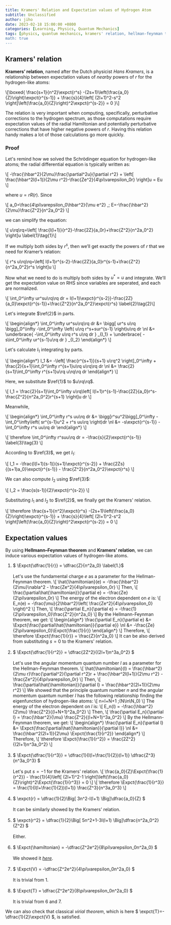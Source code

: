 ```yaml
---
title: Kramers' Relation and Expectation values of Hydrogen Atom
subtitle: Unclassified
author: jiho
date: 2023-02-18 15:00:00 +0800
categories: [Learning, Physics, Quantum Mechanics]
tags: [physics, quantum mechanics, kramers' relation, hellman-feynman theorem, virial theorem, hydrogen atom]
math: true
---
```


## Kramers' relation

**Kramers’ relation**, named after the Dutch physicist _Hans Kramers_,
is a relationship between expectation values of _nearby_ powers of $r$ for the hydrogen-like atoms:

\\[\boxed{ \frac{s+1}{n^2}\expct{r^s} -(2s+1)\left(\frac{a_0}{Z}\right)\expct{r^{s-1}} + \frac{s}{4}\left[ (2l+1)^2-s^2 \right]\left(\frac{a_0}{Z}\right)^2\expct{r^{s-2}} = 0 }\\]

The relation is very important when computing, specifically, perturbative corrections to the hydrogen spectrum,
as those computations require expectation values of the radial Hamiltonian and potentially perturbative corrections
that have higher negative powers of $r$. Having this relation handy makes a lot of those calculations go more quickly.

### Proof

Let's remind how we solved the Schrödinger equation for hydrogen-like atoms; the radial differential equation is typically written as:

\\[ -\frac{\hbar^2}{2\mu}\frac{\partial^2u}{\partial r^2} + \left[ \frac{\hbar^2l(l+1)}{2\mu r^2}-\frac{Ze^2}{4\pi\varepsilon_0r} \right]u = Eu \\]

where $u=rR(r)$. Since

\\[ a_0=\frac{4\pi\varepsilon_0\hbar^2}{\mu e^2} ,\; E=-\frac{\hbar^2}{2\mu}\frac{Z^2}{n^2a_0^2} \\]

we can simplify the equation:

\\[ u\rq\rq=\left[ \frac{l(l+1)}{r^2}-\frac{2Z}{a_0r}+\frac{Z^2}{n^2a_0^2} \right]u       \label{1}\tag{1}\\]

If we multiply both sides by $r^s$, then we’ll get exactly the powers of $r$ that we need for Kramer’s relation:

\\[ r^s u\rq\rq=\left[ l(l+1)r^{s-2}-\frac{2Z}{a_0}r^{s-1}+\frac{Z^2}{n^2a_0^2}r^s \right]u \\]

Now what we need to do is multiply both sides by $u^\ast=u$ and integrate.
We'll get the expectation value on RHS since variables are seperated, and each are normalized.

\\[ \int_0^\infty ur^su\rq\rq dr = l(l+1)\expct{r^{s-2}}-\frac{2Z}{a_0}\expct{r^{s-1}}+\frac{Z^2}{n^2a_0^2}\expct{r^s}     \label{2}\tag{2}\\]

Let's integrate $\ref{2}$ in parts.

\\[ \begin{align\*}
\int_0^\infty ur^su\rq\rq dr
&= \bigg[ ur^s u\rq \bigg]_0^\infty -\int_0^\infty \left( u\rq r^s+sur^{s-1} \right)u\rq dr \nl
&= \underbrace{ -\int_0^\infty u\rq r^s u\rq dr } _{I_1} + \underbrace{ -s\int_0^\infty ur^{s-1}u\rq dr } _{I_2}
\end{align\*} \\]

Let's calculate $I_1$ integrating by parts.

\\[ \begin{align\*}
I_1 &= -\left[ \frac{r^{s+1}}{s+1} u\rq^2 \right]_0^\infty + \frac{2}{s+1}\int_0^\infty r^{s+1}u\rq u\rq\rq dr \nl
&= \frac{2}{s+1}\int_0^\infty r^{s+1}u\rq u\rq\rq dr
\end{align\*} \\]

Here, we substitute $\ref{1}$ to $u\rq\rq$.

\\[ I_1 = \frac{2}{s+1}\int_0^\infty u\rq\left[ l(l+1)r^{s-1}-\frac{2Z}{a_0}r^s-\frac{Z^2}{n^2a_0^2}r^{s+1} \right]u dr \\]

Meanwhile,

\\[ \begin{align\*}
\int_0^\infty r^s uu\rq dr &= \bigg[r^su^2\bigg]_0^\infty -\int_0^\infty\left( sr^{s-1}u^2 + r^s uu\rq \right)dr \nl
&= -s\expct{r^{s-1}} -\int_0^\infty r^s uu\rq dr
\end{align\*} \\]

\\[ \therefore \int_0^\infty r^suu\rq dr = -\frac{s}{2}\expct{r^{s-1}}  \label{3}\tag{3} \\]

According to $\ref{3}$, we get $I_1$:

\\[ I_1 = -\frac{l(l+1)(s-1)}{s+1}\expct{r^{s-2}} + \frac{2Zs}{(s+1)a_0}\expct{r^{s-1}} - \frac{Z^2}{n^2a_0^2}\expct{r^s} \\]

We can also compute $I_2$ using $\ref{3}$:

\\[ I_2 = \frac{s(s-1)}{2}\expct{r^{s-2}} \\]

Substituting $I_1$ and $I_2$ to $\ref{2}$, we finally get the Kramers' relation.

\\[ \therefore \frac{s+1}{n^2}\expct{r^s} -(2s+1)\left(\frac{a_0}{Z}\right)\expct{r^{s-1}} + \frac{s}{4}\left[ (2l+1)^2-s^2 \right]\left(\frac{a_0}{Z}\right)^2\expct{r^{s-2}} = 0 \\]


## Expectation values

By using **Hellmann–Feynman theorem** and **Kramers' relation**, we can induce various expectation values of hydrogen-like atoms.

1. $ \Expct{\dfrac{1}{r}} = \dfrac{Z}{n^2a_0}     \label{1.}$
  <br><br>
  Let's use the fundamental charge $e$ as a parameter for the Hellman-Feynman theorem.
  \\[ \hat{\hamiltonian}(e) = -\frac{\hbar^2}{2\mu}\nabla^2 - \frac{Ze^2}{4\pi\varepsilon_0r} \\]
  Then,
  \\[ \frac{\partial\hat{\hamiltonian}}{\partial e} = -\frac{Ze}{2\pi\varepsilon_0r} \\]
  The energy of the electron dependent on $e$ is:
  \\[ E_n(e) = -\frac{\mu}{2\hbar^2}\left( \frac{Ze^2}{4\pi\varepsilon_0} \right)^2 \\]
  Then,
  \\[ \frac{\partial E_n}{\partial e} = -\frac{1}{2\pi\varepsilon_0}\frac{Z^2}{n^2a_0} \\]
  By the Hellmann-Feynman theorem, we get:
  \\[ \begin{align\*}
  \frac{\partial E_n}{\partial e} 
  &= \Expct{\frac{\partial\hat{\hamiltonian}}{\partial e}} \nl
  &= -\frac{Ze}{2\pi\varepsilon_0}\Expct{\frac{1}{r}}
  \end{align\*} \\]
  Therefore,
  \\[ \therefore \Expct{\frac{1}{r}} = \frac{Z}{n^2a_0} \\]
  It can be also derived from substituting $s=0$ to the Kramers' relation.
  <br><br>
2. $ \Expct{\dfrac{1}{r^2}} = \dfrac{2Z^2}{(2l+1)n^3a_0^2} $
  <br><br>
  Let's use the angular momentum quantum number $l$ as a parameter for the Hellman-Feynman theorem.
  \\[ \hat{\hamiltonian}(l) = \frac{\hbar^2}{2\mu r}\frac{\partial^2}{\partial r^2}r + \frac{\hbar^2l(l+1)}{2\mu r^2} - \frac{Ze^2}{4\pi\varepsilon_0r} \\]
  Then,
  \\[ \frac{\partial\hat{\hamiltonian}}{\partial l} = \frac{\hbar^2(2l+1)}{2\mu r^2} \\]
  We showed that the principle quantum number $n$ and the angular momentum quantum number $l$
  has the following relationship finding the eigenfunction of hydrogen-like atoms:
  \\[ n=l+N+1 \;(N\in\N_0) \\]
  The energy of the electron dependent on $l$ is:
  \\[ E_n(l) = -\frac{\hbar^2}{2\mu} \frac{Z^2}{(l+N+1)^2a_0^2} \\]
  Then,
  \\[ \frac{\partial E_n}{\partial l} = \frac{\hbar^2}{\mu} \frac{Z^2}{(l+N+1)^3a_0^2} \\]
  By the Hellmann-Feynman theorem, we get:
  \\[ \begin{align\*}
  \frac{\partial E_n}{\partial l}
  &= \Expct{\frac{\partial\hat{\hamiltonian}}{\partial l}} \nl
  &= \frac{\hbar^2(2l+1)}{2\mu} \Expct{\frac{1}{r^2}}
  \end{align\*} \\]
  Therefore,
  \\[ \therefore \Expct{\frac{1}{r^2}} = \frac{2Z^2}{(2l+1)n^3a_0^2} \\]
  <br><br>
3. $ \Expct{\dfrac{1}{r^3}} = \dfrac{1}{l(l+\frac{1}{2})(l+1)} \dfrac{Z^3}{n^3a_0^3} $
  <br><br>
  Let's put $s=-1$ for the Kramers' relation.
  \\[ \frac{a_0}{Z}\Expct{\frac{1}{r^2}} - \frac{1}{4}\left[ (2l+1)^2-1 \right]\left(\frac{a_0}{Z}\right)^2\Expct{\frac{1}{r^3}} = 0  \\]
  \\[ \therefore \Expct{\frac{1}{r^3}} = \frac{1}{l(l+\frac{1}{2})(l+1)} \frac{Z^3}{n^3a_0^3} \\]
  <br><br>
4. $ \expct{r} = \dfrac{1}{2}\Big[ 3n^2-l(l+1) \Big]\dfrac{a_0}{Z} $
  <br><br>
  It can be similarly showed by the Kramers' relation.
  <br><br>
5. $ \expct{r^2} = \dfrac{1}{2}\Big[ 5n^2+1-3l(l+1) \Big]\dfrac{n^2a_0^2}{Z^2} $
  <br><br>
  Either.
  <br><br>
6. $ \Expct{\hamiltonian} = -\dfrac{Z^2e^2}{8\pi\varepsilon_0n^2a_0} $
  <br><br>
  We showed it _[here](/posts/hydrogen-atom-schrodinger/)_.
  <br><br>
7. $ \Expct{V} = -\dfrac{Z^2e^2}{4\pi\varepsilon_0n^2a_0} $
  <br><br>
  It is trivial from 1.
  <br><br>
8. $ \Expct{T} = \dfrac{Z^2e^2}{8\pi\varepsilon_0n^2a_0} $
  <br><br>
  It is trivial from 6 and 7.

We can also check that classical _virial theorem_, which is here $ \expct{T}=-\dfrac{1}{2}\expct{V} $, is satisfied.
